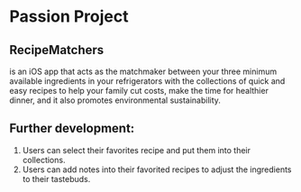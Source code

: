 # Passion Project

## RecipeMatchers

is an iOS app that acts as the matchmaker between your three minimum available ingredients in your refrigerators with the collections of quick and easy recipes to help your family cut costs, make the time for healthier dinner, and it also promotes  environmental sustainability.


## Further development:
1. Users can select their favorites recipe and put them into their collections.
1. Users can add notes into their favorited recipes to adjust the ingredients to their tastebuds.

